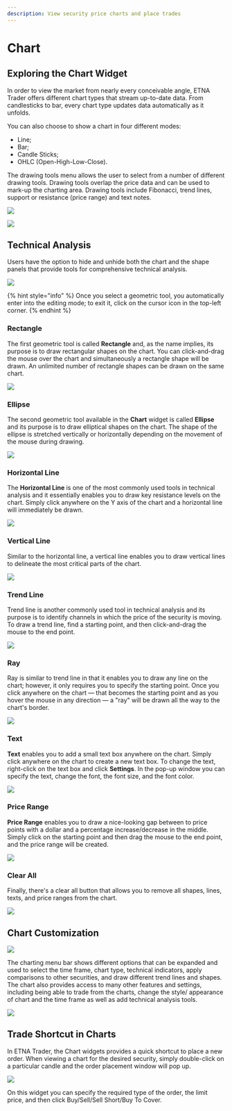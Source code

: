 ```yaml
---
description: View security price charts and place trades
---
```


# Chart

## Exploring the Chart Widget

In order to view the market from nearly every conceivable angle, ETNA Trader offers different chart types that stream up-to-date data. From candlesticks to bar, every chart type updates data automatically as it unfolds.

You can also choose to show a chart in four different modes:

* Line;
* Bar;
* Candle Sticks;
* OHLC \(Open-High-Low-Close\).

The drawing tools menu allows the user to select from a number of different drawing tools. Drawing tools overlap the price data and can be used to mark-up the charting area. Drawing tools include Fibonacci, trend lines, support or resistance \(price range\) and text notes.

![](../../../.gitbook/assets/screenshot-2020-03-20-at-19.18.36.png)

![](../../../.gitbook/assets/screenshot-2020-03-20-at-19.18.43.png)

## Technical Analysis

Users have the option to hide and unhide both the chart and the shape panels that provide tools for comprehensive technical analysis.

![](../../../.gitbook/assets/screenshot-2020-03-20-at-19.12.50.png)

{% hint style="info" %}
Once you select a geometric tool, you automatically enter into the editing mode; to exit it, click on the cursor icon in the top-left corner.
{% endhint %}

### Rectangle

The first geometric tool is called **Rectangle** and, as the name implies, its purpose is to draw rectangular shapes on the chart. You can click-and-drag the mouse over the chart and simultaneously a rectangle shape will be drawn. An unlimited number of rectangle shapes can be drawn on the same chart.

![](../../../.gitbook/assets/screenshot-2020-06-09-at-21.56.02.png)

### Ellipse

The second geometric tool available in the **Chart** widget is called **Ellipse** and its purpose is to draw elliptical shapes on the chart. The shape of the ellipse is stretched vertically or horizontally depending on the movement of the mouse during drawing.

![](../../../.gitbook/assets/screenshot-2020-06-09-at-22.02.52.png)

### Horizontal Line

The **Horizontal Line** is one of the most commonly used tools in technical analysis and it essentially enables you to draw key resistance levels on the chart. Simply click anywhere on the Y axis of the chart and a horizontal line will immediately be drawn.

![](../../../.gitbook/assets/screenshot-2020-06-09-at-22.28.32.png)

### Vertical Line

Similar to the horizontal line, a vertical line enables you to draw vertical lines to delineate the most critical parts of the chart.

![](../../../.gitbook/assets/screenshot-2020-06-09-at-22.33.15%20%281%29.png)

### Trend Line

Trend line is another commonly used tool in technical analysis and its purpose is to identify channels in which the price of the security is moving. To draw a trend line, find a starting point, and then click-and-drag the mouse to the end point.

![](../../../.gitbook/assets/screenshot-2020-06-09-at-22.35.46.png)

### Ray

Ray is similar to trend line in that it enables you to draw any line on the chart; however, it only requires you to specify the starting point. Once you click anywhere on the chart — that becomes the starting point and as you hover the mouse in any direction — a "ray" will be drawn all the way to the chart's border.

![](../../../.gitbook/assets/screenshot-2020-06-09-at-22.47.14.png)

### Text

**Text** enables you to add a small text box anywhere on the chart. Simply click anywhere on the chart to create a new text box. To change the text, right-click on the text box and click **Settings**. In the pop-up window you can specify the text, change the font, the font size, and the font color.

![](../../../.gitbook/assets/screenshot-2020-06-09-at-23.06.16.png)

### Price Range

**Price Range** enables you to draw a nice-looking gap between to price points with a dollar and a percentage increase/decrease in the middle. Simply click on the starting point and then drag the mouse to the end point, and the price range will be created.

![](../../../.gitbook/assets/screenshot-2020-06-09-at-23.20.09.png)

### Clear All

Finally, there's a clear all button that allows you to remove all shapes, lines, texts, and price ranges from the chart.

![](../../../.gitbook/assets/screenshot-2020-06-09-at-23.24.29.png)

## Chart Customization

![](../../../.gitbook/assets/screenshot-2020-03-20-at-19.07.34.png)

The charting menu bar shows different options that can be expanded and used to select the time frame, chart type, technical indicators, apply comparisons to other securities, and draw different trend lines and shapes. The chart also provides access to many other features and settings, including being able to trade from the charts, change the style/ appearance of chart and the time frame as well as add technical analysis tools.

![](../../../.gitbook/assets/screenshot-2020-03-20-at-19.21.32.png)

## Trade Shortcut in Charts

In ETNA Trader, the Chart widgets provides a quick shortcut to place a new order. When viewing a chart for the desired security, simply double-click on a particular candle and the order placement window will pop up.

![](../../../.gitbook/assets/screenshot-2020-03-19-at-16.53.11.png)

On this widget you can specify the required type of the order, the limit price, and then click Buy/Sell/Sell Short/Buy To Cover.

